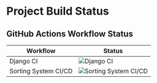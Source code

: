 # Project Build Status

## GitHub Actions Workflow Status

| Workflow | Status |
|---------|--------|
| Django CI | ![Django CI](https://github.com/lvvnv/sorting_s/workflows/Django%20CI/badge.svg) |
| Sorting System CI/CD | ![Sorting System CI/CD](https://github.com/lvvnv/sorting_s/workflows/Sorting%20System%20CI%2FCD/badge.svg) |
